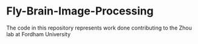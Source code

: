 # Fly-Brain-Image-Processing

The code in this repository represents work done contributing to the Zhou lab at Fordham University
